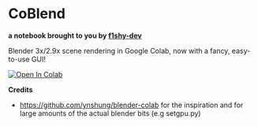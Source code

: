 # CoBlend
**a notebook brought to you by [f1shy-dev](https://github.com/f1shy-dev)**

Blender 3x/2.9x scene rendering in Google Colab, now with a fancy, easy-to-use GUI!

<a href="https://colab.research.google.com/github/f1shy-dev/coblend/blob/master/coblend" target="_parent"><img src="https://colab.research.google.com/assets/colab-badge.svg" alt="Open In Colab"/></a>

**Credits**
* https://github.com/ynshung/blender-colab for the inspiration and for large amounts of the actual blender bits (e.g setgpu.py)
